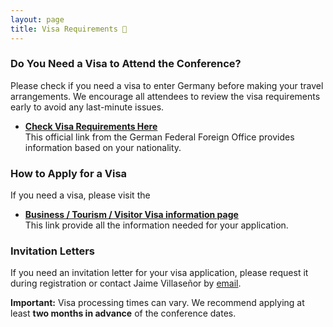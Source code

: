 ```yaml
---
layout: page
title: Visa Requirements 🛂
---
```


### Do You Need a Visa to Attend the Conference?

Please check if you need a visa to enter Germany before making your travel arrangements. We encourage all attendees to review the visa requirements early to avoid any last-minute issues.

- **[Check Visa Requirements Here](https://www.auswaertiges-amt.de/en/visa-service/231148-231148)**  
  This official link from the German Federal Foreign Office provides information based on your nationality.

### How to Apply for a Visa

If you need a visa, please visit the

- **[Business / Tourism / Visitor Visa information page](https://www.germany.info/us-en/service/visa/business-visa/963542)**  
  This link provide all the information needed for your application.

### Invitation Letters

If you need an invitation letter for your visa application, please request it during registration or contact Jaime Villaseñor by [email](mailto:villasenor@mpia.de).

<div class="visa-warning">
  <strong>Important:</strong> Visa processing times can vary. We recommend applying at least <strong>two months in advance</strong> of the conference dates.
</div>
